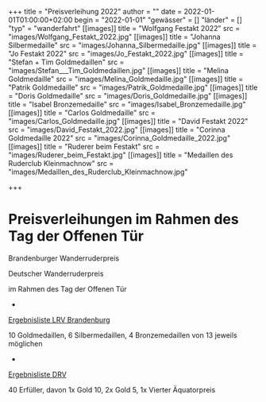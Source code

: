 +++
title = "Preisverleihung 2022"
author = ""
date = 2022-01-01T01:00:00+02:00
begin = "2022-01-01"
"gewässer" = []
"länder" = []
"typ" = "wanderfahrt"
[[images]]
title = "Wolfgang Festakt 2022"
src = "images/Wolfgang_Festakt_2022.jpg"
[[images]]
title = "Johanna Silbermedaille"
src = "images/Johanna_Silbermedaille.jpg"
[[images]]
title = "Jo Festakt 2022"
src = "images/Jo_Festakt_2022.jpg"
[[images]]
title = "Stefan + Tim Goldmedaillen"
src = "images/Stefan___Tim_Goldmedaillen.jpg"
[[images]]
title = "Melina Goldmedaille"
src = "images/Melina_Goldmedaille.jpg"
[[images]]
title = "Patrik Goldmedaille"
src = "images/Patrik_Goldmedaille.jpg"
[[images]]
title = "Doris Goldmedaille"
src = "images/Doris_Goldmedaille.jpg"
[[images]]
title = "Isabel Bronzemedaille"
src = "images/Isabel_Bronzemedaille.jpg"
[[images]]
title = "Carlos Goldmedaille"
src = "images/Carlos_Goldmedaille.jpg"
[[images]]
title = "David Festakt 2022"
src = "images/David_Festakt_2022.jpg"
[[images]]
title = "Corinna Goldmedaille 2022"
src = "images/Corinna_Goldmedaille_2022.jpg"
[[images]]
title = "Ruderer beim Festakt"
src = "images/Ruderer_beim_Festakt.jpg"
[[images]]
title = "Medaillen des Ruderclub Kleinmachnow"
src = "images/Medaillen_des_Ruderclub_Kleinmachnow.jpg"

+++

# Preisverleihungen im Rahmen des Tag der Offenen Tür


Brandenburger Wanderruderpreis

Deutscher Wanderruderpreis

im Rahmen des Tag der Offenen Tür

-

[Ergebnisliste LRV Brandenburg](/berichte/2022/brandenburg2021)

10 Goldmedaillen, 6 Silbermedaillen, 4 Bronzemedaillen von 13 jeweils möglichen

-

[Ergebnisliste DRV](/berichte/2022/drv2021)

40 Erfüller, davon 1x Gold 10, 2x Gold 5, 1x Vierter Äquatorpreis